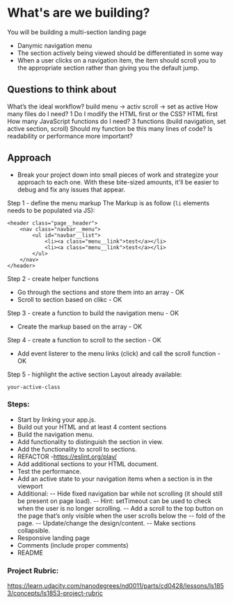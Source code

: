 # What's are we building?

You will be building a multi-section landing page

- Danymic navigation menu
- The section actively being viewed should be differentiated in some way
- When a user clicks on a navigation item, the item should scroll you to the appropriate section rather than giving you the default jump.

## Questions to think about

What’s the ideal workflow? build menu -> activ scroll -> set as active
How many files do I need? 1
Do I modify the HTML first or the CSS? HTML first
How many JavaScript functions do I need? 3 functions (build navigation, set active section, scroll)
Should my function be this many lines of code?
Is readability or performance more important?

## Approach

- Break your project down into small pieces of work and strategize your approach to each one. With these bite-sized amounts, it'll be easier to debug and fix any issues that appear.

Step 1 - define the menu markup
The Markup is as follow (`li` elements needs to be populated via JS):

```
<header class="page__header">
    <nav class="navbar__menu">
        <ul id="navbar__list">
            <li><a class="menu__link">test</a></li>
            <li><a class="menu__link">test</a></li>
        </ul>
    </nav>
</header>
```

Step 2 - create helper functions

- Go through the sections and store them into an array - OK
- Scroll to section based on clikc - OK

Step 3 - create a function to build the navigation menu - OK

- Create the markup based on the array - OK

Step 4 - create a function to scroll to the section - OK

- Add event listerer to the menu links (click) and call the scroll function - OK

Step 5 - highlight the active section
Layout already available:

```
your-active-class
```

### Steps:

- Start by linking your app.js.
- Build out your HTML and at least 4 content sections
- Build the navigation menu.
- Add functionality to distinguish the section in view.
- Add the functionality to scroll to sections.
- REFACTOR -https://eslint.org/play/
- Add additional sections to your HTML document.
- Test the performance.
- Add an active state to your navigation items when a section is in the viewport
- Additional:
  -- Hide fixed navigation bar while not scrolling (it should still be present on page load).
  -- Hint: setTimeout can be used to check when the user is no longer scrolling.
  -- Add a scroll to the top button on the page that’s only visible when the user scrolls below the -- fold of the page.
  -- Update/change the design/content.
  -- Make sections collapsible.
- Responsive landing page
- Comments (include proper comments)
- README

### Project Rubric:

https://learn.udacity.com/nanodegrees/nd0011/parts/cd0428/lessons/ls1853/concepts/ls1853-project-rubric
